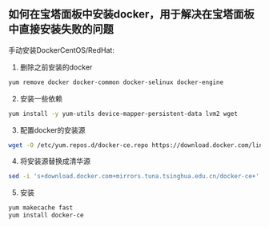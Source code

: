 ## 如何在宝塔面板中安装docker，用于解决在宝塔面板中直接安装失败的问题

手动安装DockerCentOS/RedHat:

1. 删除之前安装的docker

```bash
yum remove docker docker-common docker-selinux docker-engine
```

2. 安装一些依赖

```bash
yum install -y yum-utils device-mapper-persistent-data lvm2 wget
```

3. 配置docker的安装源

```bash
wget -O /etc/yum.repos.d/docker-ce.repo https://download.docker.com/linux/centos/docker-ce.repo
```

4. 将安装源替换成清华源

```bash
sed -i 's+download.docker.com+mirrors.tuna.tsinghua.edu.cn/docker-ce+' /etc/yum.repos.d/docker-ce.repo
```

5. 安装

```bash
yum makecache fast
yum install docker-ce
```
